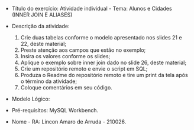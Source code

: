 - Título do exercício: 
Atividade individual - Tema: Alunos e Cidades (INNER JOIN E ALIASES) 
- Descrição da atividade: 
  1. Crie duas tabelas conforme o modelo apresentado nos slides 21 e 22, deste material;
  2. Preste atenção aos campos que estão no exemplo;
  3. Insira os valores conforme os slides;
  4. Aplique o exemplo sobre inner join dado no slide 26, deste material;
  5. Crie um repositório remoto e envie o script em SQL;
  6. Produza o Readme do repositório remoto e tire um print da tela após o término da atividade;
  7. Coloque comentários em seu código.
- Modelo Lógico:

- Pré-requisitos:
MySQL Workbench.
- Nome - RA:
Lincon Amaro de Arruda - 210026.
